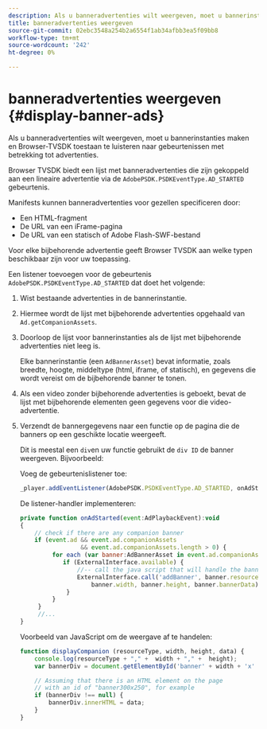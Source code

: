 ```yaml
---
description: Als u banneradvertenties wilt weergeven, moet u bannerinstanties maken en Browser-TVSDK toestaan te luisteren naar gebeurtenissen met betrekking tot advertenties.
title: banneradvertenties weergeven
source-git-commit: 02ebc3548a254b2a6554f1ab34afbb3ea5f09bb8
workflow-type: tm+mt
source-wordcount: '242'
ht-degree: 0%

---
```


# banneradvertenties weergeven {#display-banner-ads}

Als u banneradvertenties wilt weergeven, moet u bannerinstanties maken en Browser-TVSDK toestaan te luisteren naar gebeurtenissen met betrekking tot advertenties.

Browser TVSDK biedt een lijst met banneradvertenties die zijn gekoppeld aan een lineaire advertentie via de `AdobePSDK.PSDKEventType.AD_STARTED` gebeurtenis.

Manifests kunnen banneradvertenties voor gezellen specificeren door:

* Een HTML-fragment
* De URL van een iFrame-pagina
* De URL van een statisch of Adobe Flash-SWF-bestand

Voor elke bijbehorende advertentie geeft Browser TVSDK aan welke typen beschikbaar zijn voor uw toepassing.

Een listener toevoegen voor de gebeurtenis `AdobePSDK.PSDKEventType.AD_STARTED` dat doet het volgende:
1. Wist bestaande advertenties in de bannerinstantie.
1. Hiermee wordt de lijst met bijbehorende advertenties opgehaald van `Ad.getCompanionAssets`.
1. Doorloop de lijst voor bannerinstanties als de lijst met bijbehorende advertenties niet leeg is.

   Elke bannerinstantie (een `AdBannerAsset`) bevat informatie, zoals breedte, hoogte, middeltype (html, iframe, of statisch), en gegevens die wordt vereist om de bijbehorende banner te tonen.
1. Als een video zonder bijbehorende advertenties is geboekt, bevat de lijst met bijbehorende elementen geen gegevens voor die video-advertentie.
1. Verzendt de bannergegevens naar een functie op de pagina die de banners op een geschikte locatie weergeeft.

   Dit is meestal een `div`en uw functie gebruikt de `div ID` de banner weergeven. Bijvoorbeeld:

   Voeg de gebeurtenislistener toe:

   ```js
   _player.addEventListener(AdobePSDK.PSDKEventType.AD_STARTED, onAdStarted);
   ```

   De listener-handler implementeren:

   ```js
   private function onAdStarted(event:AdPlaybackEvent):void 
   { 
       // check if there are any companion banner 
       if (event.ad && event.ad.companionAssets  
                    && event.ad.companionAssets.length > 0) { 
            for each (var banner:AdBannerAsset in event.ad.companionAssets) { 
               if (ExternalInterface.available) { 
                   //-- call the java script that will handle the banner display. 
                   ExternalInterface.call('addBanner', banner.resourceType,  
                       banner.width, banner.height, banner.bannerData); 
                } 
            } 
        }  
        //...        
   }
   ```

   Voorbeeld van JavaScript om de weergave af te handelen:

   ```js
   function displayCompanion (resourceType, width, height, data) { 
       console.log(resourceType + "," +  width + "," +  height); 
       var bannerDiv = document.getElementById('banner' + width + 'x' + height);  
   
       // Assuming that there is an HTML element on the page  
       // with an id of "banner300x250", for example 
       if (bannerDiv !== null) { 
           bannerDiv.innerHTML = data; 
       } 
   }
   ```
